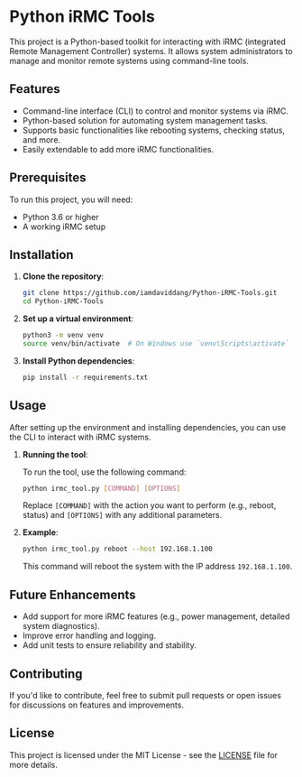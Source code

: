 
# Python iRMC Tools

This project is a Python-based toolkit for interacting with iRMC (integrated Remote Management Controller) systems. It allows system administrators to manage and monitor remote systems using command-line tools.

## Features

- Command-line interface (CLI) to control and monitor systems via iRMC.
- Python-based solution for automating system management tasks.
- Supports basic functionalities like rebooting systems, checking status, and more.
- Easily extendable to add more iRMC functionalities.

## Prerequisites

To run this project, you will need:

- Python 3.6 or higher
- A working iRMC setup

## Installation

1. **Clone the repository**:

   ```bash
   git clone https://github.com/iamdaviddang/Python-iRMC-Tools.git
   cd Python-iRMC-Tools
   ```

2. **Set up a virtual environment**:

   ```bash
   python3 -m venv venv
   source venv/bin/activate  # On Windows use `venv\Scripts\activate`
   ```

3. **Install Python dependencies**:

   ```bash
   pip install -r requirements.txt
   ```

## Usage

After setting up the environment and installing dependencies, you can use the CLI to interact with iRMC systems.

1. **Running the tool**:

   To run the tool, use the following command:

   ```bash
   python irmc_tool.py [COMMAND] [OPTIONS]
   ```

   Replace `[COMMAND]` with the action you want to perform (e.g., reboot, status) and `[OPTIONS]` with any additional parameters.

2. **Example**:

   ```bash
   python irmc_tool.py reboot --host 192.168.1.100
   ```

   This command will reboot the system with the IP address `192.168.1.100`.

## Future Enhancements

- Add support for more iRMC features (e.g., power management, detailed system diagnostics).
- Improve error handling and logging.
- Add unit tests to ensure reliability and stability.

## Contributing

If you'd like to contribute, feel free to submit pull requests or open issues for discussions on features and improvements.

## License

This project is licensed under the MIT License - see the [LICENSE](LICENSE) file for more details.

